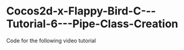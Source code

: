 Cocos2d-x-Flappy-Bird-C---Tutorial-6---Pipe-Class-Creation
==========================================================

Code for the following video tutorial 
